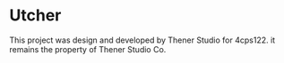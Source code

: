 # Utcher
This project was design and developed by Thener Studio for 4cps122. it remains the property of Thener Studio Co.
